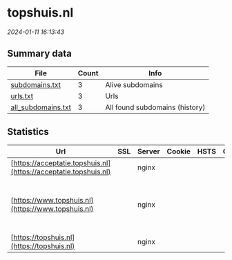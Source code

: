 # topshuis.nl
*2024-01-11 16:13:43*
## Summary data


| File       | Count | Info |
|------------|-------|------|
|[subdomains.txt](/data/topshuis.nl/subdomains.txt)|3|Alive subdomains|
|[urls.txt](/data/topshuis.nl/urls.txt)|3|Urls|
|[all_subdomains.txt](/data/topshuis.nl/all_subdomains.txt)|3|All found subdomains (history)|


## Statistics


| Url | SSL | Server | Cookie | HSTS | CSP | XFO | XXP | RP | Tech |Title |
|------------|-------|------|------|------|------|------|------|------|------|------|
|[https://acceptatie.topshuis.nl](https://acceptatie.topshuis.nl)| |nginx| | | | | | :white_check_mark: |Nginx|Topshuis | Meeti...|
|[https://www.topshuis.nl](https://www.topshuis.nl)| |nginx| | | | | | :white_check_mark: |Google Tag Manager MySQL Nginx PHP WordPress:6.4.2 Yoast SEO:21.8|Topshuis | Meeti...|
|[https://topshuis.nl](https://topshuis.nl)| |nginx| | | | | | :white_check_mark: |Nginx||